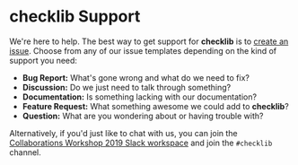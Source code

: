 # checklib Support

We're here to help.  The best way to get support for **checklib** is to [create an issue](https://github.com/annakrystalli/checklib/issues/new/choose).  Choose from any of our issue templates depending on the kind of support you need:
*  **Bug Report:**  What's gone wrong and what do we need to fix?
*  **Discussion:**  Do we just need to talk through something?
*  **Documentation:**  Is something lacking with our documentation?
*  **Feature Request:**  What something awesome we could add to **checklib**?
*  **Question:**  What are you wondering about or having trouble with?

Alternatively, if you'd just like to chat with us, you can join the [Collaborations Workshop 2019 Slack workspace](https://collabw19.slack.com) and join the `#checklib` channel.
